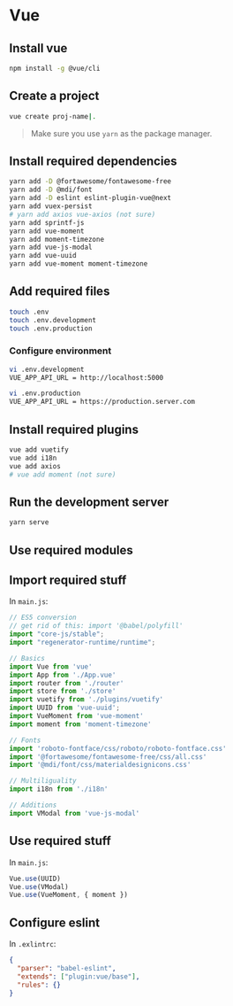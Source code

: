# Vue

## Install vue

```bash
npm install -g @vue/cli
```

## Create a project

```bash
vue create proj-name|.
```

> Make sure you use `yarn` as the package manager.

## Install required dependencies

```bash
yarn add -D @fortawesome/fontawesome-free
yarn add -D @mdi/font
yarn add -D eslint eslint-plugin-vue@next
yarn add vuex-persist
# yarn add axios vue-axios (not sure)
yarn add sprintf-js
yarn add vue-moment
yarn add moment-timezone
yarn add vue-js-modal
yarn add vue-uuid
yarn add vue-moment moment-timezone
```

## Add required files

```bash
touch .env
touch .env.development
touch .env.production
```

### Configure environment

```bash
vi .env.development
VUE_APP_API_URL = http://localhost:5000
```

```bash
vi .env.production
VUE_APP_API_URL = https://production.server.com
```

## Install required plugins

```bash
vue add vuetify
vue add i18n
vue add axios
# vue add moment (not sure)
```

## Run the development server

```bash
yarn serve
```

## Use required modules

## Import required stuff

In `main.js`:

```js
// ES5 conversion
// get rid of this: import '@babel/polyfill'
import "core-js/stable";
import "regenerator-runtime/runtime";

// Basics
import Vue from 'vue'
import App from './App.vue'
import router from './router'
import store from './store'
import vuetify from './plugins/vuetify'
import UUID from 'vue-uuid';
import VueMoment from 'vue-moment'
import moment from 'moment-timezone'

// Fonts
import 'roboto-fontface/css/roboto/roboto-fontface.css'
import '@fortawesome/fontawesome-free/css/all.css'
import '@mdi/font/css/materialdesignicons.css'

// Multiliguality
import i18n from './i18n'

// Additions
import VModal from 'vue-js-modal'
```

## Use required stuff

In `main.js`:

```js
Vue.use(UUID)
Vue.use(VModal)
Vue.use(VueMoment, { moment })
```

## Configure eslint

In `.exlintrc`:

```json
{
  "parser": "babel-eslint",
  "extends": ["plugin:vue/base"],
  "rules": {}
}
```
